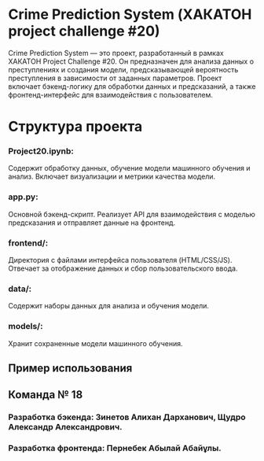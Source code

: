 # Crime Prediction System (ХАКАТОН project challenge #20)
Crime Prediction System — это проект, разработанный в рамках ХАКАТОН Project Challenge #20. Он предназначен для анализа данных о преступлениях и создания модели, предсказывающей вероятность преступления в зависимости от заданных параметров. Проект включает бэкенд-логику для обработки данных и предсказаний, а также фронтенд-интерфейс для взаимодействия с пользователем.


# Структура проекта
### Project20.ipynb:
Содержит обработку данных, обучение модели машинного обучения и анализ. Включает визуализации и метрики качества модели.

### app.py:
Основной бэкенд-скрипт. Реализует API для взаимодействия с моделью предсказания и отправляет данные на фронтенд.

### frontend/:
Директория с файлами интерфейса пользователя (HTML/CSS/JS). Отвечает за отображение данных и сбор пользовательского ввода.

### data/:
Содержит наборы данных для анализа и обучения модели.

### models/:
Хранит сохраненные модели машинного обучения.

## Пример использования

## Команда № 18
### Paзработка бэкенда: Зинетов Алихан Дарханович, Щудро Александр Александрович.
### Разработка фронтенда: Пернебек Абылай Абайұлы.




